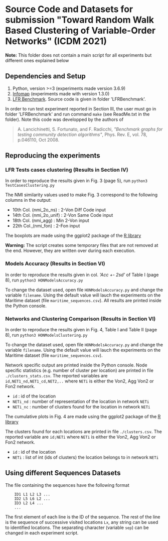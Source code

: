 # Source Code and Datasets for submission "Toward Random Walk Based Clustering of Variable-Order Networks" (ICDM 2021)

**Note:** This folder does not contain a main script for all experiments but different ones explained below 

## Dependencies and Setup

1. Python, version >=3 (experiments made version 3.6.9)
2. [Infomap](https://www.mapequation.org/) (experiments made with version 1.3.0)
3. [LFR Benchmark](https://sites.google.com/site/andrealancichinetti/files). Source code is given in folder 'LFRBenchmark'.

In order to run test experiment reported in Section III, the user must go in folder 'LFRBenchmark' and run command `make` (see ReadMe.txt in the folder).
Note this code was developped by the authors of 
>    A.  Lancichinetti,  S.  Fortunato,  and  F.  Radicchi,  *"Benchmark  graphs for  testing  community  detection  algorithms"*, Phys. Rev. E, vol. 78, p.046110, Oct 2008.

## Reproducing the experiments

### LFR Tests cases clustering (Results in Section IV)

In order to reproduce the results given in Fig. 3 (page 5), run
`python3 TestCasesClustering.py`

The NMI similarity values used to make Fig. 3 correspond to the following columns in the output:
- 10th Col. (nmi_2o_ns)   : 2-Von Diff Code input
- 14th Col. (nmi_2o_unif) : 2-Von Same Code input
- 18th Col. (nmi_agg)     : Min 2-Von       input
- 22th Col.,(nmi_fon)     : 2-Fon           input

The boxplots are made using the ggplot2 package of the [R library](https://cran.r-project.org/)

**Warning:** The script creates some temporary files that are not removed at the end.
However, they are written over during each execution.

### Models Accuracy (Results in Section VI)

In order to reproduce the results given in col. *'Acc +- 2sd'* of Table I (page 8), run `python3 HONModelsAccuracy.py`

To change the dataset used, open file `HONModelsAccuracy.py` and change the variable `filename`.
Using the default value will lauch the experiments on the Maritime dataset (file `maritime_sequences.csv`). 
All results are printed inside the Python console.

### Networks and Clustering Comparison (Results in Section VI)

In order to reproduce the results given in Fig. 4, Table I and Table II (page 8), run `python3 HONModelsClustering.py`

To change the dataset used, open file `HONModelsAccuracy.py` and change the variable `filename`.
Using the default value will lauch the experiments on the Maritime dataset (file `maritime_sequences.csv`). 

Network specific output are printed inside the Python console.
Node specific statistics (e.g. number of cluster per location) are printed in file `./clusters_stats.csv`.
The reported variables are `id,NET1_nd,NET1_cd,NET2,..` where `NETi` is either the Von2, Agg Von2 or Fon2 network.
- `id`     : id of the location
- `NETi_nd` : number of representation of  the location in network `NETi`
- `NETi_nc` : number of clusters found for the location in network `NETi`

The cumulative plots in Fig. 4 are made using the ggplot2 package of the [R library](https://cran.r-project.org/)

The clusters found for each locations are printed in file  `./clusters.csv`.
The reported variable are `id;NETi` where `NETi` is either the Von2, Agg Von2 or Fon2 network.
- `id`     : id of the location
- `NETi`   : list of int (ids of clusters) the location belongs to in network `NETi`

## Using different Sequences Datasets

The file containing the sequences have the following format

        ID1 L1 L2 L3 ...
        ID2 L5 L6 L2 ...
        ID3 L2 L4 ...
        ...

The first element of each line is the ID of the sequence. 
The rest of the line is the sequence of successive visited locations `Lx`, any string can be used to identified locations.
The separating character (variable `sep`) can be changed in each experiment script.

